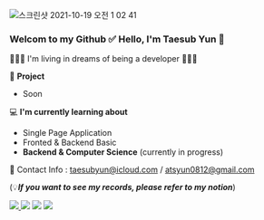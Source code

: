 ![스크린샷 2021-10-19 오전 1 02 41](https://user-images.githubusercontent.com/72742121/137767674-b5729ed9-b53f-426f-a6af-107d0487034c.png)



### Welcom to my Github ✅  Hello, I'm Taesub Yun 👋
🙍🏻‍♂️  I'm living in dreams of being a developer  🙋🏻‍♂️

🎁   __Project__

- Soon

💻  __I'm currently learning about__
- Single Page Application
- Fronted & Backend Basic
- __Backend & Computer Science__  (currently in progress)

📨  Contact Info : taesubyun@icloud.com / atsyun0812@gmail.com

(💡***If you want to see my records, please refer to my notion***)



<a href="https://www.notion.so/4b328cc6afa24382898a9556df2f5d79" target="_blank"><img src="https://img.shields.io/badge/Notion-%23000000.svg?style=for-the-badge&logo=notion&logoColor=white"/>
<a href="http://www.facebook.com/taesubyun0812" target="_blank"><img src="https://img.shields.io/badge/Facebook-%231877F2.svg?style=for-the-badge&logo=Facebook&logoColor=white"/></a>
<a href="http://www.linkedin.com/in/taesub-yun-51baa9220" target="_blank"><img src="https://img.shields.io/badge/linkedin-%230077B5.svg?style=for-the-badge&logo=linkedin&logoColor=white"/></a>
<a href="https://www.instagram.com/tsyun0812/" target="_blank"><img src="https://img.shields.io/badge/Instgram-%23E4405F.svg?style=for-the-badge&logo=Instagram&logoColor=white"/></a>
<!-- 


![HTML5](https://img.shields.io/badge/html5-%23E34F26.svg?style=for-the-badge&logo=html5&logoColor=white)
![CSS3](https://img.shields.io/badge/css3-%231572B6.svg?style=for-the-badge&logo=css3&logoColor=white)
![JavaScript](https://img.shields.io/badge/javascript-%23323330.svg?style=for-the-badge&logo=javascript&logoColor=%23F7DF1E)
![React Native](https://img.shields.io/badge/react_native-%2320232a.svg?style=for-the-badge&logo=react&logoColor=%2361DAFB)
![Gmail](https://img.shields.io/badge/Gmail-D14836?style=for-the-badge&logo=gmail&logoColor=white)
![Facebook](https://img.shields.io/badge/Facebook-%231877F2.svg?style=for-the-badge&logo=Facebook&logoColor=white)
![GitHub](https://img.shields.io/badge/github-%23121011.svg?style=for-the-badge&logo=github&logoColor=white)
![Notion](https://img.shields.io/badge/Notion-%23000000.svg?style=for-the-badge&logo=notion&logoColor=white)
![Coursera](https://img.shields.io/badge/Coursera-%230056D2.svg?style=for-the-badge&logo=Coursera&logoColor=white)

 -->

<!-- 뺼 지 말 지 일 단 보 류
[![Ashutosh's github activity graph](https://activity-graph.herokuapp.com/graph?username=TAESUBYUN&bg_color=2e2c2f&color=b2ff9e&line=ffffff&point=d1495b&theme=rogue)](https://github.com/ashutosh00710/github-readme-activity-graph)
 -->



